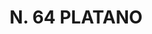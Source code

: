 ---
title: "N. 64 PLATANO"
plant-name: "N. 64"
plant-number: "064"
plant-xml: "/assets/xml/plant064.xml"
plant-img1: "/assets/img/plant064_verso.jpg"
plant-img2: "/assets/img/plant064.jpg"
plant-title: "N. 64 PLATANO"
plant-taxon-link: ""
plant-taxon-link: ""
layout: single-xml
---